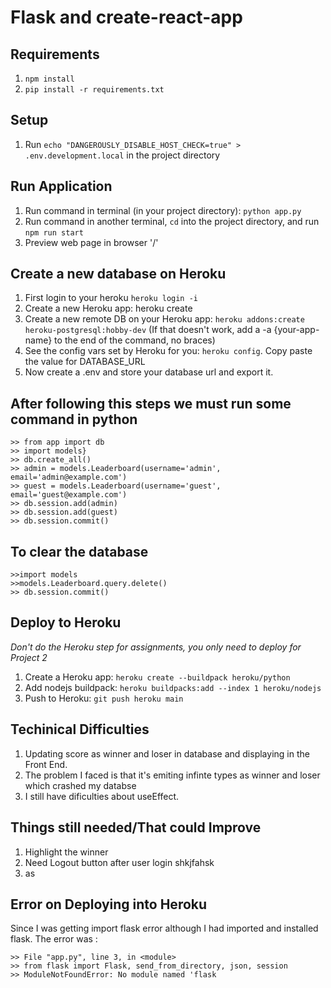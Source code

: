 # Flask and create-react-app

## Requirements
1. `npm install`
2. `pip install -r requirements.txt`

## Setup
1. Run `echo "DANGEROUSLY_DISABLE_HOST_CHECK=true" > .env.development.local` in the project directory

## Run Application
1. Run command in terminal (in your project directory): `python app.py`
2. Run command in another terminal, `cd` into the project directory, and run `npm run start`
3. Preview web page in browser '/'
 
## Create a new database on Heroku
1. First login to your heroku `heroku login -i`
2. Create a new Heroku app: heroku create
3. Create a new remote DB on your Heroku app: `heroku addons:create heroku-postgresql:hobby-dev`
(If that doesn't work, add a -a {your-app-name} to the end of the command, no braces)
4. See the config vars set by Heroku for you: `heroku config`. Copy paste the value for DATABASE_URL
5. Now create a .env and store your database url and export it.

## After following this steps we must run some command in python
    >> from app import db
    >> import models} 
    >> db.create_all()
    >> admin = models.Leaderboard(username='admin', email='admin@example.com')
    >> guest = models.Leaderboard(username='guest', email='guest@example.com')
    >> db.session.add(admin)
    >> db.session.add(guest)
    >> db.session.commit()
## To clear the database
    >>import models
    >>models.Leaderboard.query.delete()
    >> db.session.commit()
    

## Deploy to Heroku
*Don't do the Heroku step for assignments, you only need to deploy for Project 2*
1. Create a Heroku app: `heroku create --buildpack heroku/python`
2. Add nodejs buildpack: `heroku buildpacks:add --index 1 heroku/nodejs`
3. Push to Heroku: `git push heroku main`

## Techinical Difficulties
1. Updating score as winner and loser in database and displaying in the Front End.
2. The problem I faced is that it's emiting infinte types as winner and loser which crashed my databse
3. I still have dificulties about useEffect.


## Things still needed/That could Improve
1. Highlight the winner 
2. Need Logout button after user login shkjfahsk
3. as


## Error on Deploying into Heroku
Since I was getting import flask error although I had imported and installed flask. The error was :

    >> File "app.py", line 3, in <module>
    >> from flask import Flask, send_from_directory, json, session
    >> ModuleNotFoundError: No module named 'flask
    
